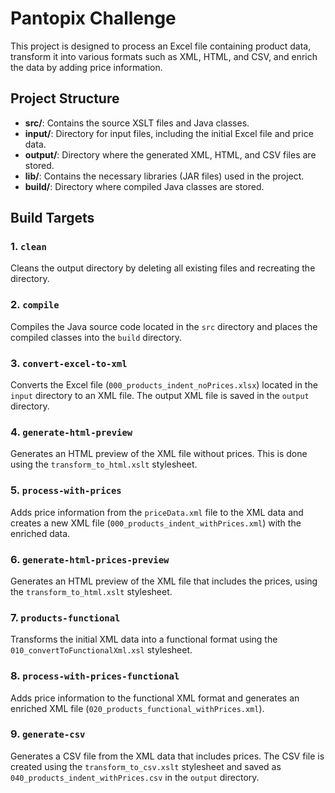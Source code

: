 # Pantopix Challenge

This project is designed to process an Excel file containing product data, transform it into various formats such as XML, HTML, and CSV, and enrich the data by adding price information.

## Project Structure

- **src/**: Contains the source XSLT files and Java classes.
- **input/**: Directory for input files, including the initial Excel file and price data.
- **output/**: Directory where the generated XML, HTML, and CSV files are stored.
- **lib/**: Contains the necessary libraries (JAR files) used in the project.
- **build/**: Directory where compiled Java classes are stored.

## Build Targets

### 1. `clean`
Cleans the output directory by deleting all existing files and recreating the directory.

### 2. `compile`
Compiles the Java source code located in the `src` directory and places the compiled classes into the `build` directory.

### 3. `convert-excel-to-xml`
Converts the Excel file (`000_products_indent_noPrices.xlsx`) located in the `input` directory to an XML file. The output XML file is saved in the `output` directory.

### 4. `generate-html-preview`
Generates an HTML preview of the XML file without prices. This is done using the `transform_to_html.xslt` stylesheet.

### 5. `process-with-prices`
Adds price information from the `priceData.xml` file to the XML data and creates a new XML file (`000_products_indent_withPrices.xml`) with the enriched data.

### 6. `generate-html-prices-preview`
Generates an HTML preview of the XML file that includes the prices, using the `transform_to_html.xslt` stylesheet.

### 7. `products-functional`
Transforms the initial XML data into a functional format using the `010_convertToFunctionalXml.xsl` stylesheet.

### 8. `process-with-prices-functional`
Adds price information to the functional XML format and generates an enriched XML file (`020_products_functional_withPrices.xml`).

### 9. `generate-csv`
Generates a CSV file from the XML data that includes prices. The CSV file is created using the `transform_to_csv.xslt` stylesheet and saved as `040_products_indent_withPrices.csv` in the `output` directory.

